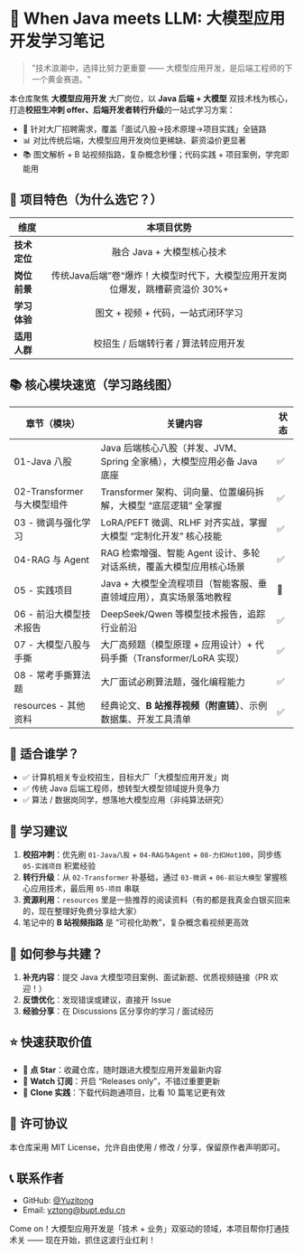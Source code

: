 # 🚀 When Java meets LLM: 大模型应用开发学习笔记

> "技术浪潮中，选择比努力更重要 —— 大模型应用开发，是后端工程师的下一个黄金赛道。"

本仓库聚焦 **大模型应用开发** 大厂岗位，以 **Java 后端 + 大模型** 双技术栈为核心，打造**校招生冲刺 offer、后端开发者转行升级**的一站式学习方案：

- 🎯 针对大厂招聘需求，覆盖「面试八股→技术原理→项目实践」全链路
- 📊 对比传统后端，大模型应用开发岗位更稀缺、薪资溢价更显著
- 📚 图文解析 + B 站视频指路，复杂概念秒懂；代码实践 + 项目案例，学完即能用

## 🌟 项目特色（为什么选它？）

| 维度         |                          本项目优势                          |
| ------------ | :----------------------------------------------------------: |
| **技术定位** |                  融合 Java + 大模型核心技术                  |
| **岗位前景** | 传统Java后端”卷“爆炸！大模型时代下，大模型应用开发岗位爆发，跳槽薪资溢价 30%+ |
| **学习体验** |              图文 + 视频 + 代码，一站式闭环学习              |
| **适用人群** |             校招生 / 后端转行者 / 算法转应用开发             |

## 📚 核心模块速览（学习路线图）

| 章节（模块）                | 关键内容                                                     | 状态 |
| --------------------------- | ------------------------------------------------------------ | ---- |
| 01-Java 八股                | Java 后端核心八股（并发、JVM、Spring 全家桶），大模型应用必备 Java 底座 | ✅    |
| 02-Transformer 与大模型组件 | Transformer 架构、词向量、位置编码拆解，大模型 “底层逻辑” 全掌握 | ✅    |
| 03 - 微调与强化学习         | LoRA/PEFT 微调、RLHF 对齐实战，掌握大模型 “定制化开发” 核心技能 | ✅    |
| 04-RAG 与 Agent             | RAG 检索增强、智能 Agent 设计、多轮对话系统，覆盖大模型应用核心场景 | ✅    |
| 05 - 实践项目               | Java + 大模型全流程项目（智能客服、垂直领域应用），真实场景落地教程 | 🚧    |
| 06 - 前沿大模型技术报告     | DeepSeek/Qwen 等模型技术报告，追踪行业前沿                   | ✅    |
| 07 - 大模型八股与手撕       | 大厂高频题（模型原理 + 应用设计）+ 代码手撕（Transformer/LoRA 实现） | ✅    |
| 08 - 常考手撕算法题            | 大厂面试必刷算法题，强化编程能力                             | ✅    |
| resources - 其他资料        | 经典论文、**B 站推荐视频（附直链）**、示例数据集、开发工具清单 | ✅    |

## 🎯 适合谁学？

- ✅ 计算机相关专业校招生，目标大厂「大模型应用开发」岗
- ✅ 传统 Java 后端工程师，想转型大模型领域提升竞争力
- ✅ 算法 / 数据岗同学，想落地大模型应用（非纯算法研究）

## 📌 学习建议

1. **校招冲刺**：优先刷 `01-Java八股` + `04-RAG与Agent` + `08-力扣Hot100`，同步练 `05-实践项目` 积累经验
2. **转行升级**：从 `02-Transformer` 补基础，通过 `03-微调` + `06-前沿大模型` 掌握核心应用技术，最后用 `05-项目` 串联
3. **资源利用**：`resources` 里是一些推荐的阅读资料（有的都是我真金白银买回来的，现在整理好免费分享给大家）
4. 笔记中的 **B 站视频指路** 是 “可视化助教”，复杂概念看视频更高效

## 🤝 如何参与共建？

1. **补充内容**：提交 Java 大模型项目案例、面试新题、优质视频链接（PR 欢迎！）
2. **反馈优化**：发现错误或建议，直接开 Issue
3. **经验分享**：在 Discussions 区分享你的学习 / 面试经历

## ⭐ 快速获取价值

- 🌟 **点 Star**：收藏仓库，随时跟进大模型应用开发最新内容
- 👀 **Watch 订阅**：开启 “Releases only”，不错过重要更新
- 📁 **Clone 实践**：下载代码跑通项目，比看 10 篇笔记更有效

## 📜 许可协议

本仓库采用 MIT License，允许自由使用 / 修改 / 分享，保留原作者声明即可。

## 📞 联系作者

- GitHub: [@Yuzitong](https://github.com/Yuzitong)
- Email: yztong@bupt.edu.cn

Come on！大模型应用开发是「技术 + 业务」双驱动的领域，本项目帮你打通技术关 —— 现在开始，抓住这波行业红利！
